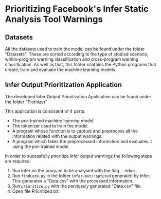 # Prioritizing Facebook's Infer Static Analysis Tool Warnings

## Datasets

All the datasets used to train the model can be found under the folder "Datasets". These are sorted according to the type of studied scenario, whitin-program warning classification and cross-program warning classification.
As well as that, this folder contains the Python programs that create, train and evaluate the machine learning models.

## Infer Output Prioritization Application

The developed Infer Output Prioritization Application can be found under the folder "Pioritizer"

This application is consistent of 4 parts:

* The pre-trained machine learning model.
* The tokenizer used to train the model.
* A program whose function is to capture and preprocess all the information related with the output warnings.
* A program which takes the preprocessed information and evaluates it using the pre-trained model.

In order to sucessfully prioritize Infer output warnings the following steps are required:

1. Run infer on the program to be analysed with the flag `--debug`.
2. Run `findCode.py` in the folder `infer-out/captured` generated by Infer. This generates a "Data.csv" with the processed information.
3. Run `prioritize.py` with the previosuly generated "Data.csv" file.
4. Open file Prioritized.txt.




